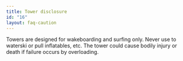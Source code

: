 ```yaml
---
title: Tower disclosure
id: "16"
layout: faq-caution
---
```

Towers are designed for wakeboarding and surfing only. Never use to waterski or pull inflatables, etc. The tower could cause bodily injury or death if failure occurs by overloading.
